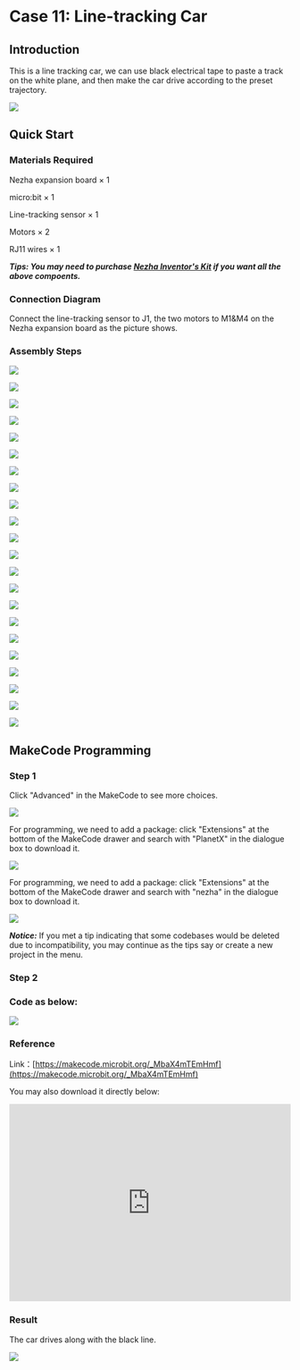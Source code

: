 # Case 11: Line-tracking Car

## Introduction

This is a line tracking car, we can use black electrical tape to paste a track on the white plane, and then make the car drive according to the preset trajectory.

![](./images/case_11_01.png)

## Quick Start

### Materials Required

Nezha expansion board × 1

micro:bit × 1

Line-tracking sensor × 1

Motors × 2

RJ11 wires × 1

***Tips: You may need to purchase [Nezha Inventor's Kit](https://shop.elecfreaks.com/products/elecfreaks-micro-bit-nezha-48-in-1-inventors-kit-without-micro-bit-board?_pos=2&_sid=ed1b6fbd2&_ss=r) if you want all the above compoents.***

### Connection Diagram 
Connect the line-tracking sensor to J1, the two motors to M1&M4 on the Nezha expansion board as the picture shows.





### Assembly Steps

![](./images/case_step_11_01.png)

![](./images/case_step_11_02.png)

![](./images/case_step_11_03.png)

![](./images/case_step_11_04.png)

![](./images/case_step_11_05.png)

![](./images/case_step_11_06.png)

![](./images/case_step_11_07.png)

![](./images/case_step_11_08.png)

![](./images/case_step_11_09.png)

![](./images/case_step_11_10.png)

![](./images/case_step_11_11.png)

![](./images/case_step_11_12.png)

![](./images/case_step_11_13.png)

![](./images/case_step_11_14.png)

![](./images/case_step_11_15.png)

![](./images/case_step_11_16.png)

![](./images/case_step_11_17.png)

![](./images/case_step_11_18.png)

![](./images/case_step_11_19.png)

![](./images/case_step_11_20.png)

![](./images/case_step_11_21.png)

![](./images/case_step_11_22.png)


## MakeCode Programming




### Step 1

Click "Advanced" in the MakeCode to see more choices.

![](./images/case_01_10.png)

For programming, we need to add a package: click "Extensions" at the bottom of the MakeCode drawer and search with "PlanetX" in the dialogue box to download it. 

![](./images/case_01_11.png)

For programming, we need to add a package: click "Extensions" at the bottom of the MakeCode drawer and search with "nezha" in the dialogue box to download it. 

![](./images/case_03_09.png)

***Notice:*** If you met a tip indicating that some codebases would be deleted due to incompatibility, you may continue as the tips say or create a new project in the menu. 

### Step 2

### Code as below:

![](./images/case_11_15.png)



### Reference
Link：[https://makecode.microbit.org/_MbaX4mTEmHmf](https://makecode.microbit.org/_MbaX4mTEmHmf)

You may also download it directly below:

<div style="position:relative;height:0;padding-bottom:70%;overflow:hidden;"><iframe style="position:absolute;top:0;left:0;width:100%;height:100%;" src="https://makecode.microbit.org/#pub:_MbaX4mTEmHmf" frameborder="0" sandbox="allow-popups allow-forms allow-scripts allow-same-origin"></iframe></div>  


### Result
The car drives along with the black line. 

![](./images/case-gif-11.gif)
